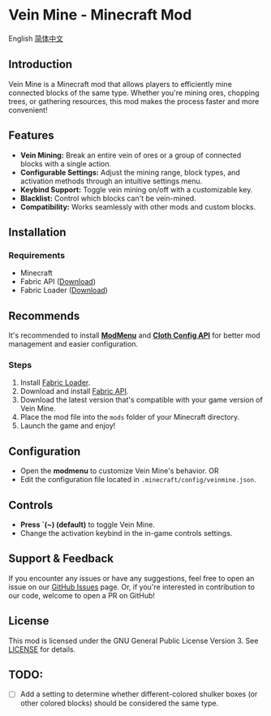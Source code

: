 

# Vein Mine - Minecraft Mod
English [简体中文](readme_zhcn.md)

## Introduction
Vein Mine is a Minecraft mod that allows players to efficiently mine connected blocks of the same type. Whether you're mining ores, chopping trees, or gathering resources, this mod makes the process faster and more convenient!

## Features
- **Vein Mining:** Break an entire vein of ores or a group of connected blocks with a single action.
- **Configurable Settings:** Adjust the mining range, block types, and activation methods through an intuitive settings menu.
- **Keybind Support:** Toggle vein mining on/off with a customizable key.
- **Blacklist:** Control which blocks can't be vein-mined.
- **Compatibility:** Works seamlessly with other mods and custom blocks.

## Installation
### Requirements
- Minecraft
- Fabric API ([Download](https://modrinth.com/mod/fabric-api))
- Fabric Loader ([Download](https://fabricmc.net/use/))

## Recommends
It's recommended to install [**ModMenu**](https://modrinth.com/mod/modmenu) and [**Cloth Config API**](https://www.curseforge.com/minecraft/mc-mods/cloth-config) for better mod management and easier configuration.

### Steps
1. Install [Fabric Loader](https://fabricmc.net/use/).
2. Download and install [Fabric API](https://modrinth.com/mod/fabric-api).
3. Download the latest version that's compatible with your game version of Vein Mine.
4. Place the mod file into the `mods` folder of your Minecraft directory.
5. Launch the game and enjoy!

## Configuration
- Open the **modmenu** to customize Vein Mine's behavior. OR
- Edit the configuration file located in `.minecraft/config/veinmine.json`.
## Controls
- **Press `(~) (default)** to toggle Vein Mine.
- Change the activation keybind in the in-game controls settings.

## Support & Feedback
If you encounter any issues or have any suggestions, feel free to open an issue on our [GitHub Issues](https://github.com/diaoyugan/Veinmine/issues) page.
Or, if you're interested in contribution to our code, welcome to open a PR on GitHub!

## License
This mod is licensed under the GNU General Public License Version 3. See [LICENSE](LICENSE) for details.


## TODO:
* [ ] Add a setting to determine whether different-colored shulker boxes (or other colored blocks) should be considered the same type.